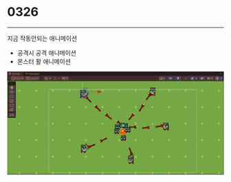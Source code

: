 # 0326  
---  



지금 작동안되는 애니메이션  
- 공격시 공격 애니메이션 
- 몬스터 활 애니메이션

![alt text](Unity_KJyACm8oyj.gif)
